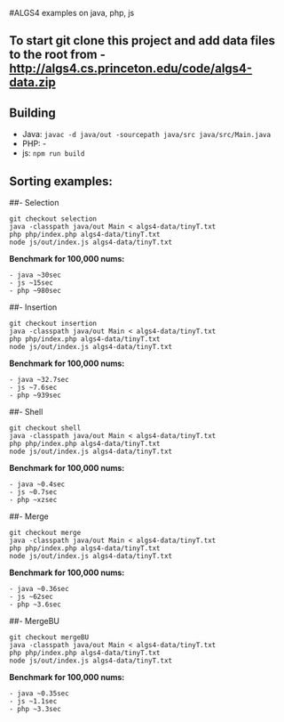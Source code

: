 #ALGS4 examples on java, php, js

## To start git clone this project and add data files to the root from - http://algs4.cs.princeton.edu/code/algs4-data.zip

## Building

- Java: ``` javac -d java/out -sourcepath java/src java/src/Main.java ```
- PHP: -
- js: ``` npm run build ```

## Sorting examples:

##- Selection 

``` 
git checkout selection
java -classpath java/out Main < algs4-data/tinyT.txt
php php/index.php algs4-data/tinyT.txt
node js/out/index.js algs4-data/tinyT.txt 
```

**Benchmark for 100,000 nums:**

    - java ~30sec
    - js ~15sec
    - php ~980sec


##- Insertion

``` 
git checkout insertion
java -classpath java/out Main < algs4-data/tinyT.txt
php php/index.php algs4-data/tinyT.txt
node js/out/index.js algs4-data/tinyT.txt 
```

**Benchmark for 100,000 nums:**

    - java ~32.7sec
    - js ~7.6sec
    - php ~939sec


##- Shell

``` 
git checkout shell
java -classpath java/out Main < algs4-data/tinyT.txt
php php/index.php algs4-data/tinyT.txt
node js/out/index.js algs4-data/tinyT.txt 
```

**Benchmark for 100,000 nums:**

    - java ~0.4sec
    - js ~0.7sec
    - php ~xzsec


##- Merge

``` 
git checkout merge
java -classpath java/out Main < algs4-data/tinyT.txt
php php/index.php algs4-data/tinyT.txt
node js/out/index.js algs4-data/tinyT.txt 
```

**Benchmark for 100,000 nums:**

    - java ~0.36sec
    - js ~62sec
    - php ~3.6sec


##- MergeBU

``` 
git checkout mergeBU
java -classpath java/out Main < algs4-data/tinyT.txt
php php/index.php algs4-data/tinyT.txt
node js/out/index.js algs4-data/tinyT.txt 
```

**Benchmark for 100,000 nums:**

    - java ~0.35sec
    - js ~1.1sec
    - php ~3.3sec

